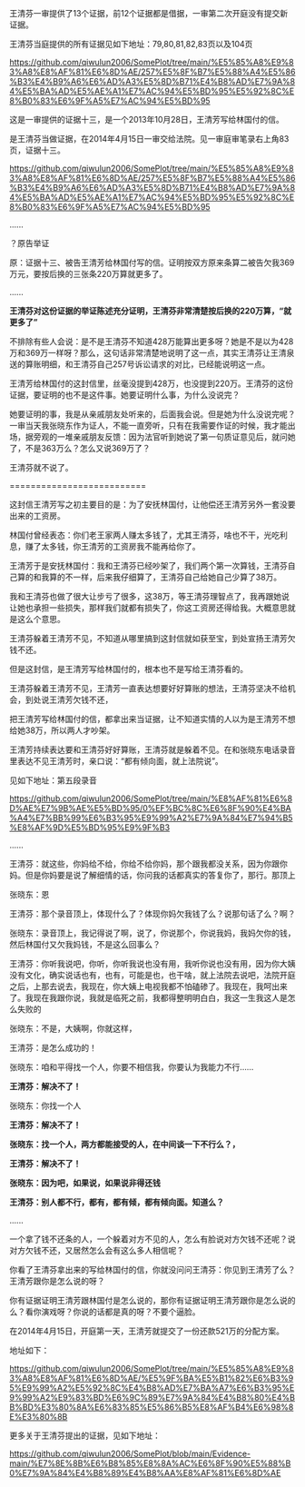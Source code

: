 王清芬一审提供了13个证据，前12个证据都是借据，一审第二次开庭没有提交新证据。

王清芬当庭提供的所有证据见如下地址：79,80,81,82,83页以及104页

https://github.com/qiwulun2006/SomePlot/tree/main/%E5%85%A8%E9%83%A8%E8%AF%81%E6%8D%AE/257%E5%8F%B7%E5%88%A4%E5%86%B3%E4%B9%A6%E6%AD%A3%E5%8D%B71%E4%B8%AD%E7%9A%84%E5%BA%AD%E5%AE%A1%E7%AC%94%E5%BD%95%E5%92%8C%E8%B0%83%E6%9F%A5%E7%AC%94%E5%BD%95

这是一审提供的证据十三，是一个2013年10月28日，王清芳写给林国付的信。

是王清芬当做证据，在2014年4月15日一审交给法院。见一审庭审笔录右上角83页，证据十三。

https://github.com/qiwulun2006/SomePlot/tree/main/%E5%85%A8%E9%83%A8%E8%AF%81%E6%8D%AE/257%E5%8F%B7%E5%88%A4%E5%86%B3%E4%B9%A6%E6%AD%A3%E5%8D%B71%E4%B8%AD%E7%9A%84%E5%BA%AD%E5%AE%A1%E7%AC%94%E5%BD%95%E5%92%8C%E8%B0%83%E6%9F%A5%E7%AC%94%E5%BD%95

......

？原告举证

原：证据十三、被告王清芳给林国付写的信。证明按双方原来条算二被告欠我369万元，要按后换的三张条220万算就更多了。

......

**王清芬对这份证据的举证陈述充分证明，王清芬非常清楚按后换的220万算，“就更多了”**

不排除有些人会说：是不是王清芬不知道428万能算出更多呀？她是不是以为428万和369万一样呀？那么，这句话非常清楚地说明了这一点，其实王清芬让王清泉送的算账明细，和王清芬自己257号诉讼请求的对比，已经能说明这一点。

王清芳给林国付的这封信里，丝毫没提到428万，也没提到220万。王清芬的这份证据，要证明的也不是这件事。她要证明什么事，为什么没说完？

她要证明的事，我是从亲戚朋友处听来的，后面我会说。但是她为什么没说完呢？一审当天我张晓东作为证人，不能一直旁听，只有在我需要作证的时候，我才能出场，据旁观的一堆亲戚朋友反馈：因为法官听到她说了第一句质证意见后，就问她了，不是363万么？怎么又说369万了？

王清芬就不说了。

==========================

这封信王清芳写之初主要目的是：为了安抚林国付，让他偿还王清芳另外一套没要出来的工资房。

林国付曾经表态：你们老王家两人赚太多钱了，尤其王清芬，啥也不干，光吃利息，赚了太多钱，你王清芳的工资房我不能再给你了。

王清芳于是安抚林国付：我和王清芬已经吵架了，我们两个第一次算钱，王清芬自己算的和我算的不一样，后来我仔细算了，王清芬自己给她自己少算了38万。

我和王清芬也做了很大让步亏了很多，这38万，等王清芬理智点了，我再跟她说让她也承担一些损失，那样我们就都有损失了，你这工资房还得给我。大概意思就是这么个意思。

王清芬躲着王清芳不见，不知道从哪里搞到这封信就如获至宝，到处宣扬王清芳欠钱不还。

但是这封信，是王清芳写给林国付的，根本也不是写给王清芬看的。

王清芬躲着王清芳不见，王清芳一直表达想要好好算账的想法，王清芬坚决不给机会，到处说王清芳欠钱不还，

把王清芳写给林国付的信，都拿出来当证据，让不知道实情的人以为是王清芳不想给她38万，所以两人才吵架。

王清芳持续表达要和王清芬好好算账，王清芬就是躲着不见。在和张晓东电话录音里表达不见王清芳时，亲口说：“都有倾向面，就上法院说”。

见如下地址：第五段录音

https://github.com/qiwulun2006/SomePlot/tree/main/%E8%AF%81%E6%8D%AE%E7%9B%AE%E5%BD%95/0%EF%BC%8C%E6%8F%90%E4%BA%A4%E7%BB%99%E6%B3%95%E9%99%A2%E7%9A%84%E7%94%B5%E8%AF%9D%E5%BD%95%E9%9F%B3

......

王清芬：就这些，你妈给不给，你给不给你妈，那个跟我都没关系，因为你跟你妈。但是你妈要是说了解细情的话，你问我的话都真实的答复你了，那行。那顶上

张晓东：恩

王清芬：那个录音顶上，体现什么了？体现你妈欠我钱了么？说那句话了么？啊？

张晓东：录音顶上，我记得说了啊，说了，你说那个，你说我妈，我妈欠你的钱，然后林国付又欠我妈钱，不是这么回事么？

王清芬：你听我说吧，你听，你听我说也没有用，我听你说也没有用，因为你大姨没有文化，确实说话也有，也有，可能是也，也干啥，就上法院去说吧，法院开庭之后，上那去说去，我现在，你大姨上电视我都不怕磕碜了。我现在，我呵出来了。我现在我跟你说，我就是临死之前，我都得整明明白白，我这一生我这人是怎么失败的

张晓东：不是，大姨啊，你就这样，

王清芬：是怎么成功的！

张晓东：咱和平得找一个人，你要不相信我，你要认为我能力不行……

**王清芬：解决不了！**

张晓东：你找一个人

**王清芬：解决不了！**

**张晓东：找一个人，两方都能接受的人，在中间谈一下不行么？，**

**王清芬：解决不了！**

**张晓东：因为吧，如果说，如果说非得还钱**

**王清芬：别人都不行，都有，都有倾，都有倾向面。知道么？**

......

一个拿了钱不还条的人，一个躲着对方不见的人，怎么有脸说对方欠钱不还呢？说对方欠钱不还，又居然怎么会有这么多人相信呢？

你看了王清芬拿出来的写给林国付的信，你就没问问王清芬：你见到王清芳了么？王清芳跟你是怎么说的呀？

你有证据证明王清芳跟林国付是怎么说的，那你有证据证明王清芳跟你是怎么说的么？看你演戏呀？你说的话都是真的呀？不要个逼脸。

在2014年4月15日，开庭第一天，王清芳就提交了一份还款521万的分配方案。

地址如下：

https://github.com/qiwulun2006/SomePlot/tree/main/%E5%85%A8%E9%83%A8%E8%AF%81%E6%8D%AE/%E5%9F%BA%E5%B1%82%E6%B3%95%E9%99%A2%E5%92%8C%E4%B8%AD%E7%BA%A7%E6%B3%95%E9%99%A2%E9%83%BD%E6%9C%89%E7%9A%84%E4%B8%80%E4%BB%BD%E3%80%8A%E6%83%85%E5%86%B5%E8%AF%B4%E6%98%8E%E3%80%8B


更多关于王清芬提出的证据，见如下地址：

https://github.com/qiwulun2006/SomePlot/blob/main/Evidence-main/%E7%8E%8B%E6%B8%85%E8%8A%AC%E6%8F%90%E5%88%B0%E7%9A%84%E4%B8%89%E4%B8%AA%E8%AF%81%E6%8D%AE


